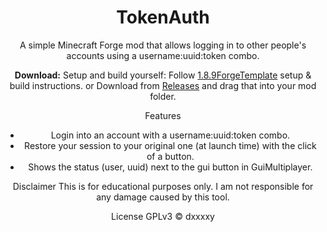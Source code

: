 <div align="center">

# TokenAuth
A simple Minecraft Forge mod that allows logging in to other people's accounts using a username:uuid:token combo.



**Download:**
Setup and build yourself: Follow [1.8.9ForgeTemplate](https://github.com/DxxxxY/1.8.9ForgeTemplate) setup & build instructions.
or
Download from [Releases](https://github.com/DxxxxY/TokenAuth/releases) and drag that into your mod folder.

Features
- Login into an account with a username:uuid:token combo.
- Restore your session to your original one (at launch time) with the click of a button.
- Shows the status (user, uuid) next to the gui button in GuiMultiplayer.
    
Disclaimer
This is for educational purposes only. I am not responsible for any damage caused by this tool.

License
GPLv3 © dxxxxy
